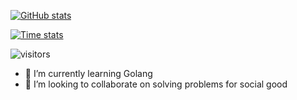[![GitHub stats](https://github-readme-stats.vercel.app/api?username=ojengwa&show_icons=true&theme=algolia&hide_title=true)](https://github.com/ojengwa)


[![Time stats](https://github-readme-stats.vercel.app/api/wakatime?username=bernard)](https://github.com/ojengwa)

<!-- [![Top Langs](https://github-readme-stats.vercel.app/api/top-langs/?username=ojengwa&theme=algolia)](https://github.com/ojengwa/github-readme-stats) -->

![visitors](https://visitor-badge.laobi.icu/badge?page_id=ojengwa.readme)


- 🌱 I’m currently learning Golang
- 👯 I’m looking to collaborate on solving problems for social good

<!--
**ojengwa/ojengwa** is a ✨ _special_ ✨ repository because its `README.md` (this file) appears on your GitHub profile.

Here are some ideas to get you started:

- 🤔 I’m looking for help with ...
- 💬 Ask me about ...
- 📫 How to reach me: ...
- 😄 Pronouns: He/Him
- ⚡ Fun fact: ...
-->
